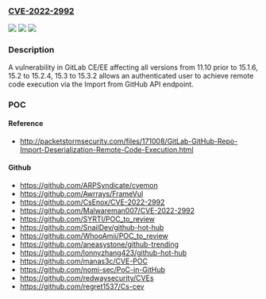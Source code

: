 ### [CVE-2022-2992](https://cve.mitre.org/cgi-bin/cvename.cgi?name=CVE-2022-2992)
![](https://img.shields.io/static/v1?label=Product&message=GitLab&color=blue)
![](https://img.shields.io/static/v1?label=Version&message=n%2Fa&color=blue)
![](https://img.shields.io/static/v1?label=Vulnerability&message=Improper%20neutralization%20of%20special%20elements%20used%20in%20a%20command%20('command%20injection')%20in%20GitLab&color=brighgreen)

### Description

A vulnerability in GitLab CE/EE affecting all versions from 11.10 prior to 15.1.6, 15.2 to 15.2.4, 15.3 to 15.3.2 allows an authenticated user to achieve remote code execution via the Import from GitHub API endpoint.

### POC

#### Reference
- http://packetstormsecurity.com/files/171008/GitLab-GitHub-Repo-Import-Deserialization-Remote-Code-Execution.html

#### Github
- https://github.com/ARPSyndicate/cvemon
- https://github.com/Awrrays/FrameVul
- https://github.com/CsEnox/CVE-2022-2992
- https://github.com/Malwareman007/CVE-2022-2992
- https://github.com/SYRTI/POC_to_review
- https://github.com/SnailDev/github-hot-hub
- https://github.com/WhooAmii/POC_to_review
- https://github.com/aneasystone/github-trending
- https://github.com/lonnyzhang423/github-hot-hub
- https://github.com/manas3c/CVE-POC
- https://github.com/nomi-sec/PoC-in-GitHub
- https://github.com/redwaysecurity/CVEs
- https://github.com/regret1537/Cs-cev

